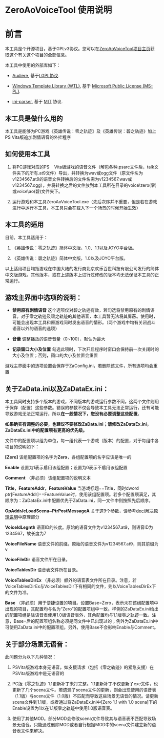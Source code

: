 ZeroAoVoiceTool 使用说明
==============================

前言
====

本工具是个开源项目，基于GPLv3协议。您可以在[ZeroAoVoiceTool项目主页](https://github.com/ZhenjianYang/ZeroAoVoiceTool)获取这个有关这个项目的全部信息。

本工具中使用的外部库如下：

-   [Audiere](http://audiere.sourceforge.net/),
    基于[LGPL协议](http://opensource.org/licenses/lgpl-license.html).
    
-   [Windows Template Library (WTL)](http://wtl.sourceforge.net/), 基于
    [Microsoft Public License (MS-PL)](https://opensource.org/licenses/MS-PL).
    
-   [ini-parser](https://github.com/Poordeveloper/ini-parser), 基于
    [MIT](https://tldrlegal.com/license/mit-license) 协议.

本工具是做什么用的
------------------

本工具是能够为PC游戏《英雄传说：零之轨迹》及《英雄传说：碧之轨迹》加上PS
Vita版追加剧情语音的外挂程序

如何使用本工具
--------------

1.  将PC游戏对应的PS
    Vita版游戏的语音文件（解包各种.psarc文件后，talk文件夹下的所有.at9文件）导出，并转换为wav或ogg文件（原文件名为v1234567.at9的语音文件转换后的文件名需为v1234567.wav或v1234567.ogg），并将转换之后的文件放到本工具所在目录的voice\zero(零)或voice\ao(碧)文件夹下。

2.  运行游戏和本工具ZeroAoVoiceTool.exe（先后次序并不重要，但是若在游戏进行中运行本工具，本工具只会在载入下一个场景的时候开始生效）

本工具的适用
------------

目前，本工具适用于：

1.  《英雄传说：零之轨迹》简体中文版，1.0、1.1以及JOYO平台版。

2.  《英雄传说：碧之轨迹》简体中文版，1.0以及JOYO平台版。

以上适用项目均指游戏在中国大陆的发行商北京欢乐百世科技有限公司发行的简体中文版游戏。其他版本，或在上述版本上进行过修改的版本均无法保证本工具的正常运行。

游戏主界面中选项的说明：
--------------------

- **禁用原有剧情语音** 这个选项仅对碧之轨迹有效，若勾选将禁用原有的剧情语音。对于零之轨迹及碧之轨迹的其他语音，本工具暂无法将其屏蔽。使用时，可能会出现本工具和原游戏同时发出语音的情形。（两个游戏中均有关闭战斗语音以外的语音的选项）

- **音量** 调整播放的语音音量（0~100），默认为最大

- **记录窗口大小及位置** 勾选此项时，下次开启程序时窗口会保持前一次关闭时的大小及位置；否则，窗口的大小及位置会重置

游戏主界面中的选项设置会保存于ZaConfig.ini，若删除该文件，所有选项均会重置

关于ZaData.ini以及ZaDataEx.ini：
------------------------------

本工具同时支持多个版本的游戏，不同版本的游戏运行参数不同，这两个文件则用于保存（配置）这些参数。错误的参数不仅会导致本工具无法正常运行，还有可能导致游戏无法正常运行，所以**在一般情况下，您没有必要调整这些配置**。

**如果确实有调整的必要，也建议不要修改ZaData.ini；请修改ZaDataEx.ini，ZaDataEx.ini中的配置项有更高的优先级。**

文件中的配置项以组为单位，每一组代表一个游戏（版本）的配置，对于每组中各项目的说明如下：

**[Zero]** 该组配置项的名字为**Zero**，各组配置项的名字应该是唯一的

**Enable** 设置为1表示启用该组配置；设置为0表示不启用该组配置

**Comment** （非必须）该组配置项的说明文本

**Title**，**FeatureAddr**，**FeatureValue** 当游戏标题==Title，同时dword ptr[FeatureAddr]==FeatureValue时，使用该组配置项。若多个配置项满足，其顺序为：ZaDataEx.ini中配置优先于ZaData.ini，同一文件中则按照先后顺序。

**OpAddrJcLoadScena**~**PtrPostMessageA** 关于这9个参数，请参考[doc/解决原理说明](https://github.com/ZhenjianYang/ZeroAoVoiceTool/blob/master/doc/%E5%8E%9F%E7%90%86%26%E9%97%AE%E9%A2%98%26%E8%A7%A3%E5%86%B3.md)中原理部分

**VoiceIdLegnth** 语音ID的长度。原始的语音文件为v1234567.at9，则语音ID为1234567，故长度为7

**VoiceFileName** 语音文件的前缀。原始的语音文件为v1234567.at9，则其前缀为v

**VoiceFileDir** 语音文件所在目录。

**VoiceTablesDir** 语音表文件所在目录。

**VoiceTablesDirEx** （非必须）额外的语音表文件所在目录。注意，若VoiceTablesDirEx与VoiceTablesDir下有相同的文件，则以VoiceTablesDirEx下的文件为准。

**Base** （非必须）用于便捷设置的项目。设置Base=Zero，表示未在该组配置项中出现的项目，其配置均与名为“Zero”的配置项组中一致。样例的ZaDataEx.ini给出的配置项组是除语音表使用1.0版语音表外，其余配置均与1.1版零之轨迹一致。注意，Base=后的配置项组名称必须是同文件中已出现过的；例外为ZaDataEx.ini中可使用ZaData.ini中的配置项组。另外，使用Base不会影响Enable与Comment。


关于部分场景无语音：
-----------------

此问题分为以下几种情况：

1. PSVita版游戏本身无语音。如支援请求（包括《零之轨迹》的紧急支援）在PSVita版游戏中是无语音的

2. PC版《零之轨迹》1.1更新补丁未打完整。1.1更新补丁不仅更新了exe文件，也更新了几个scena文件。若遗漏了scena文件的更新，则会出现使用的语音表（1.1版）与scena文件（1.0版）不匹配而导致这些场景无语音的情况。请更新scena文件到1.1版，或者通过将ZaDataEx.ini中[Zero 1.1 with 1.0 scena]下的Enable设置为1以在1.1版零之轨迹中使用1.0版语音表。

3. 使用了其他MOD。部分MOD会修改scena文件导致其与语音表不匹配导致场景无语音。只能通过删除MOD或者自行根据MOD中的scena文件建立新的语音表文件来解决。
